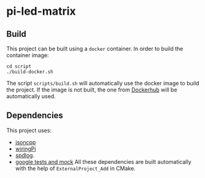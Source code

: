 # pi-led-matrix

## Build

This project can be built using a `docker` container.
In order to build the container image:

```
cd script
./build-docker.sh
```

The script `scripts/build.sh` will automatically use the docker image to build the project.
If the image is not built, the one from [Dockerhub](https://hub.docker.com/r/dpeppicelli/raspbian-rt-cross-compilation)
will be automatically used.

## Dependencies

This project uses:
- [jsoncpp](https://github.com/open-source-parsers/jsoncpp.git)
- [wiringPi](http://wiringpi.com/)
- [spdlog](https://github.com/gabime/spdlog).
- [google tests and mock](https://github.com/google/googletest)
All these dependencies are built automatically with the help of `ExternalProject_Add` in CMake.